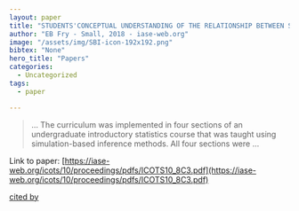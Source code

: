 ```yaml
---
layout: paper
title: "STUDENTS'CONCEPTUAL UNDERSTANDING OF THE RELATIONSHIP BETWEEN STUDY DESIGN AND CONCLUSIONS IN AN INTRODUCTORY …"
author: "EB Fry - Small, 2018 - iase-web.org"
image: "/assets/img/SBI-icon-192x192.png"
bibtex: "None"
hero_title: "Papers"
categories:
  - Uncategorized
tags:
  - paper

---
```

>… The curriculum was implemented in four sections of an undergraduate introductory statistics course that was taught using simulation-based inference methods. All four sections were …

Link to paper: [https://iase-web.org/icots/10/proceedings/pdfs/ICOTS10_8C3.pdf](https://iase-web.org/icots/10/proceedings/pdfs/ICOTS10_8C3.pdf)

[cited by](https://scholar.google.com/scholar?cites=9027851805731729376&as_sdt=2005&sciodt=0,5&hl=en&num=20)

